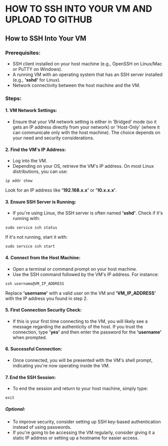 # **HOW TO SSH INTO YOUR VM AND UPLOAD TO GITHUB**

## **How to SSH Into Your VM**

### Prerequisites:
* SSH client installed on your host machine (e.g., OpenSSH on Linux/Mac or PuTTY on Windows).
* A running VM with an operating system that has an SSH server installed (e.g., **'sshd'** for Linux).
* Network connectivity between the host machine and the VM.

### Steps:
#### 1. VM Network Settings:
* Ensure that your VM network setting is either in 'Bridged' mode (so it gets an IP address directly from your network) or 'Host-Only' (where it can communicate only with the host machine). The choice depends on your need and security considerations.

#### 2. Find the VM's IP Address:
* Log into the VM.
* Depending on your OS, retrieve the VM's IP address. On most Linux distributions, you can use:

```
ip addr show
```

Look for an IP address like **'192.168.x.x'** or **'10.x.x.x'**.

#### 3. Ensure SSH Server is Running:
* If you're using Linux, the SSH server is often named **'sshd'**. Check if it's running with:

```
sudo service ssh status
```

If it's not running, start it with:

```
sudo service ssh start
```

#### 4. Connect from the Host Machine:
* Open a terminal or command prompt on your host machine.
* Use the SSH command followed by the VM's IP address. For instance:

```
ssh username@VM_IP_ADDRESS
```

Replace **'username'** with a valid user on the VM and **'VM_IP_ADDRESS'** with the IP address you found in step 2.

#### 5. First Connection Security Check:
* If this is your first time connecting to the VM, you will likely see a message regarding the authenticity of the host. If you trust the connection, type **'yes'** and then enter the password for the **'username'** when prompted.

#### 6. Successful Connection:
* Once connected, you will be presented with the VM's shell prompt, indicating you're now operating inside the VM.

#### 7. End the SSH Session:
* To end the session and return to your host machine, simply type:

```
exit
```

##### Optional:
* To improve security, consider setting up SSH key-based authentication instead of using passwords.
* If you're going to be accessing the VM regularly, consider giving it a static IP address or setting up a hostname for easier access.
